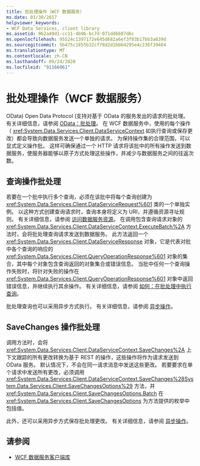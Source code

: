 ```yaml
---
title: 批处理操作（WCF 数据服务）
ms.date: 03/30/2017
helpviewer_keywords:
- WCF Data Services, client library
ms.assetid: 962a49d1-cc11-4b96-bc7d-071dd6607d6c
ms.openlocfilehash: 95524c1397172e645d682a6ef3f03b17bb3a639d
ms.sourcegitcommit: 5b475c1855b32cf78d2d1bbb4295e4c236f39464
ms.translationtype: MT
ms.contentlocale: zh-CN
ms.lasthandoff: 09/24/2020
ms.locfileid: "91166061"
---
```

# <a name="batching-operations-wcf-data-services"></a>批处理操作（WCF 数据服务）

OData) Open Data Protocol (支持对基于 OData 的服务发出的请求的批处理。 有关详细信息，请参阅 [OData：批处理](https://www.odata.org/documentation/odata-version-2-0/batch-processing/)。 在 WCF 数据服务中，使用的每个操作（ <xref:System.Data.Services.Client.DataServiceContext> 如执行查询或保存更改）都会导致向数据服务发送一个单独的请求。 为保持操作集的合理范围，可以显式定义操作批。 这样可确保通过一个 HTTP 请求将该批中的所有操作发送到数据服务，使服务器能够以原子方式处理这些操作，并减少与数据服务之间的往返次数。  
  
## <a name="batching-query-operations"></a>查询操作批处理  

 若要在一个批中执行多个查询，必须在该批中将每个查询创建为 <xref:System.Data.Services.Client.DataServiceRequest%601> 类的一个单独实例。 以这种方式创建查询请求时，查询本身将定义为 URI，并遵循资源寻址规则。 有关详细信息，请参阅 [访问数据服务资源](accessing-data-service-resources-wcf-data-services.md)。 在调用包含查询请求对象的 <xref:System.Data.Services.Client.DataServiceContext.ExecuteBatch%2A> 方法时，会将批处理查询请求发送到数据服务。 此方法返回一个 <xref:System.Data.Services.Client.DataServiceResponse> 对象，它是代表对批中各个查询的响应的 <xref:System.Data.Services.Client.QueryOperationResponse%601> 对象的集合，其中每个对象包含查询返回的对象集合或错误信息。 当批中任何一个查询操作失败时，将针对失败的操作在 <xref:System.Data.Services.Client.QueryOperationResponse%601> 对象中返回错误信息，并继续执行其余操作。 有关详细信息，请参阅 [如何：在批处理中执行查询](how-to-execute-queries-in-a-batch-wcf-data-services.md)。  
  
 批处理查询也可以采用异步方式执行。 有关详细信息，请参阅 [异步操作](asynchronous-operations-wcf-data-services.md)。  
  
## <a name="batching-the-savechanges-operation"></a>SaveChanges 操作批处理  

 调用方法时，会将 <xref:System.Data.Services.Client.DataServiceContext.SaveChanges%2A> 上下文跟踪的所有更改转换为基于 REST 的操作，这些操作将作为请求发送到 OData 服务。 默认情况下，不会在同一请求消息中发送这些更改。 若要要求在单个请求中发送所有更改，必须调用 <xref:System.Data.Services.Client.DataServiceContext.SaveChanges%28System.Data.Services.Client.SaveChangesOptions%29> 方法，并 <xref:System.Data.Services.Client.SaveChangesOptions.Batch> 在 <xref:System.Data.Services.Client.SaveChangesOptions> 为方法提供的枚举中包括值。  
  
 此外，还可以采用异步方式保存批处理更改。 有关详细信息，请参阅 [异步操作](asynchronous-operations-wcf-data-services.md)。  
  
## <a name="see-also"></a>请参阅

- [WCF 数据服务客户端库](wcf-data-services-client-library.md)
